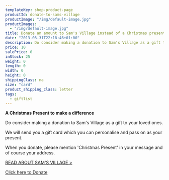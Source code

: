 ```yaml
---
templateKey: shop-product-page
productId: donate-to-sams-village
productImage: "/img/default-image.jpg"
productImages:
  - "/img/default-image.jpg"
title: Donate an amount to Sam's Village instead of a Christmas present
date: "2013-03-31T22:18:46+01:00"
description: Do consider making a donation to Sam's Village as a gift to your loved ones.
price: 10
salePrice: 0
inStock: 25
weight: 0
length: 0
width: 0
height: 0
shippingClass: na
size: "card"
product_shipping_class: letter
tags:
  - giftlist
---
```


<strong>A Christmas Present to make a difference</strong>

Do consider making a donation to Sam's Village as a gift to your loved ones.

We will send you a gift card which you can personalise and&nbsp;pass on as your present.

When you donate,&nbsp;please mention 'Christmas Present' in your message and of course your address.&nbsp;

<a href="/projects/sams-village/">READ ABOUT SAM'S VILLAGE&nbsp;&gt;</a>

<a href="https://africanvisionmalawi.charitycheckout.co.uk/#!/">Click here to Donate</a>

&nbsp;

&nbsp;

